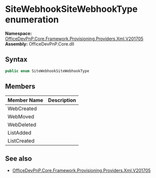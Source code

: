 # SiteWebhookSiteWebhookType  enumeration
  

**Namespace:** [OfficeDevPnP.Core.Framework.Provisioning.Providers.Xml.V201705](OfficeDevPnP.Core.Framework.Provisioning.Providers.Xml.V201705.md)  
**Assembly:** OfficeDevPnP.Core.dll  
## Syntax
```C#
public enum SiteWebhookSiteWebhookType
```
## Members
|**Member Name**|**Description**|
|:-----|:-----|
| WebCreated | 
| WebMoved | 
| WebDeleted | 
| ListAdded | 
| ListCreated | 

## See also
- [OfficeDevPnP.Core.Framework.Provisioning.Providers.Xml.V201705](OfficeDevPnP.Core.Framework.Provisioning.Providers.Xml.V201705.md)
